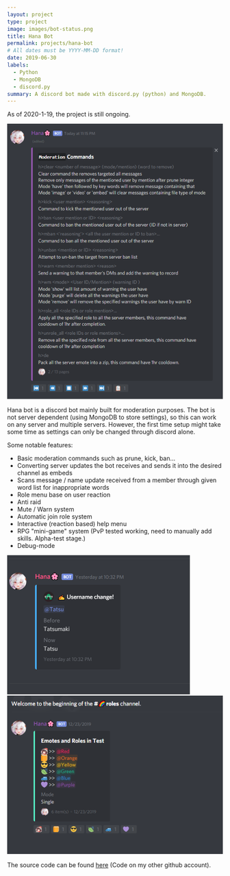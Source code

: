 ```yaml
---
layout: project
type: project
image: images/bot-status.png
title: Hana Bot
permalink: projects/hana-bot
# All dates must be YYYY-MM-DD format!
date: 2019-06-30
labels:
  - Python
  - MongoDB
  - discord.py
summary: A discord bot made with discord.py (python) and MongoDB.
---
```

As of 2020-1-19, the project is still ongoing.

<img class="big intro" src="../images/help-menu.png">

Hana bot is a discord bot mainly built for moderation purposes. The bot is not server dependent (using MongoDB to store settings), so this can work on any server and multiple servers. However, the first time setup might take some time as settings can only be changed through discord alone.

Some notable features:
* Basic moderation commands such as prune, kick, ban...
* Converting server updates the bot receives and sends it into the desired channel as embeds
* Scans message / name update received from a member through given word list for inappropriate words
* Role menu base on user reaction
* Anti raid
* Mute / Warn system
* Automatic join role system
* Interactive (reaction based) help menu
* RPG "mini-game" system (PvP tested working, need to manually add skills. Alpha-test stage.)
* Debug-mode

<div class="ui medium rounded images">
  <img class="ui images" src="../images/update1.png">
  <img class="ui images" src="../images/update2.png">
</div>

The source code can be found [here](https://github.com/Necom1/Hana-Bot) (Code on my other github account).
